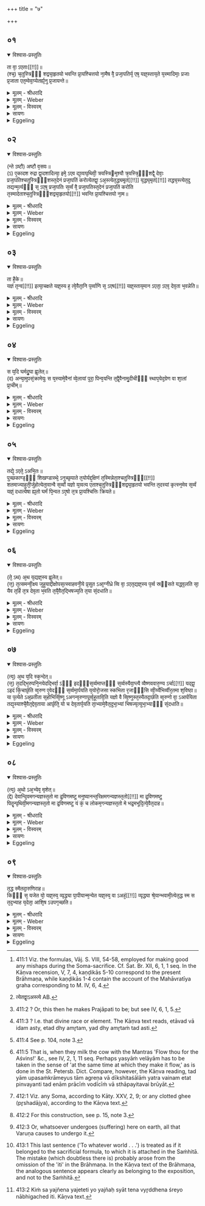 +++
title = "७"

+++


## ०१


<details open><summary>विश्वास-प्रस्तुतिः</summary>

ता वा᳘ ऽएताः[[!!]]॥  
(श्च᳘) च᳘तुस्त्रिᳫँ᳭ शद्व्या᳘हृतयो भवन्ति प्रा᳘यश्चित्तयो ना᳘मैष वै᳘ प्रजा᳘पतिर्य᳘ एष᳘ यज्ञ᳘स्ताय᳘ते य᳘स्मादिमाः᳘ प्रजाः प्र᳘जाता एत᳘म्वेवा᳘प्येतर्ह्य᳘नु प्र᳘जायन्ते॥
</details>

<details><summary>मूलम् - श्रीधरादि</summary>

ता वा᳘ ऽएताः[[!!]]॥  
(श्च᳘) च᳘तुस्त्रिᳫँ᳭ शद्व्या᳘हृतयो भवन्ति प्रा᳘यश्चित्तयो ना᳘मैष वै᳘ प्रजा᳘पतिर्य᳘ एष᳘ यज्ञ᳘स्ताय᳘ते य᳘स्मादिमाः᳘ प्रजाः प्र᳘जाता एत᳘म्वेवा᳘प्येतर्ह्य᳘नु प्र᳘जायन्ते॥
</details>

<details><summary>मूलम् - Weber</summary>

ता वा᳘ एताः᳟॥  
च᳘तुस्त्रिंशद्व्या᳘हृतयो भवन्ति प्रा᳘यश्चित्तयो ना᳘मैष वै᳘ प्रजा᳘पतिर्य᳘ एष᳘ यज्ञ᳘स्ताय᳘ते य᳘स्मादिमाः᳘ प्रजाः प्र᳘जाता एत᳘म्वेवा᳘प्येतर्ह्य᳘नु प्र᳘जायन्ते॥
</details>

<details><summary>मूलम् - विस्वरम्</summary>


</details>

<details><summary>सायणः</summary>

…
</details>

<details><summary>Eggeling</summary>

1. Now, there are here thirty-four utterances, called expiations [^egg_953]. Prajāpati, forsooth, is that sacrifice which is performed here, and from which these creatures have been produced,--and in like manner are they produced therefrom even to this day.

[^egg_953]: 411:1 Viz. the formulas, Vāj. S. VIII, 54-58, employed for making good any mishaps during the Soma-sacrifice. Cf. Śat. Br. XII, 6, 1, 1 seq. In the Kāṇva recension, V, 7, 4, kaṇḍikās 5-10 correspond to the present Brāhmaṇa, while kaṇḍikās 1-4 contain the account of the Mahāvratīya graha corresponding to M. IV, 6, 4.
</details>


## ०२


<details open><summary>विश्वास-प्रस्तुतिः</summary>

(न्ते ऽष्टौ) अष्टौ व᳘सवः॥  
(ऽ) ए᳘कादश रुद्रा द्वा᳘दशादित्या᳘ इमे᳘ ऽएव द्या᳘वापृथिवी᳘ त्रयस्त्रिᳫम्᳘श्यौ त्र᳘यस्त्रि᳘ᳫं᳭शद्वै᳘ देवाः᳘ प्रजा᳘पतिश्चतुस्त्रिᳫँ᳭शस्त᳘देनं प्रजा᳘पतिं करोत्येतद्वा᳘ ऽअ᳘स्त्येत᳘द्ध्यमृ᳘तं[[!!]] य᳘द्ध्य᳘मृतं[[!!]] तद्ध्य᳘स्त्येत᳘दु तद्यन्म᳘र्त्यᳫँ᳭ स᳘ ऽएष᳘ प्रजा᳘पतिः स᳘र्व्वं वै᳘ प्रजा᳘पतिस्त᳘देनं प्रजा᳘पतिं करोति त᳘स्मादेताश्च᳘तुस्त्रिᳫँ᳭शद्व्या᳘हृतयो[[!!]] भवन्ति प्रा᳘यश्चित्तयो ना᳘म॥
</details>

<details><summary>मूलम् - श्रीधरादि</summary>

(न्ते ऽष्टौ) अष्टौ व᳘सवः॥  
(ऽ) ए᳘कादश रुद्रा द्वा᳘दशादित्या᳘ इमे᳘ ऽएव द्या᳘वापृथिवी᳘ त्रयस्त्रिᳫम्᳘श्यौ त्र᳘यस्त्रि᳘ᳫं᳭शद्वै᳘ देवाः᳘ प्रजा᳘पतिश्चतुस्त्रिᳫँ᳭शस्त᳘देनं प्रजा᳘पतिं करोत्येतद्वा᳘ ऽअ᳘स्त्येत᳘द्ध्यमृ᳘तं[[!!]] य᳘द्ध्य᳘मृतं[[!!]] तद्ध्य᳘स्त्येत᳘दु तद्यन्म᳘र्त्यᳫँ᳭ स᳘ ऽएष᳘ प्रजा᳘पतिः स᳘र्व्वं वै᳘ प्रजा᳘पतिस्त᳘देनं प्रजा᳘पतिं करोति त᳘स्मादेताश्च᳘तुस्त्रिᳫँ᳭शद्व्या᳘हृतयो[[!!]] भवन्ति प्रा᳘यश्चित्तयो ना᳘म॥
</details>

<details><summary>मूलम् - Weber</summary>

अष्टौ व᳘सवः॥  
ए᳘कादश रुद्रा द्वा᳘दशादित्या᳘ इमे᳘ एव द्या᳘वापृथिवी᳘ त्रयस्त्रिंॗश्यौ त्र᳘यस्त्रिंशद्वै᳘ देवाः᳘ प्रजा᳘पतिश्चतुस्त्रिंशस्त᳘देनम् प्रजा᳘पतिं करोत्येतद्वा᳘ अस्त्येतद्ध्य᳘मृतं यद्ध्य᳘मृ᳘तं तद्ध्य᳘स्त्येत᳘दु [^wbr_1] तद्यन्म᳘र्त्यᳫं स᳘ एष᳘ प्रजा᳘पतिः स᳘र्वं वै᳘ प्रजा᳘पतिस्त᳘देनम् प्रजा᳘पतिं करोति त᳘स्मादेताश्च᳘तुस्त्रिंशॗद्व्याहृतयो भवन्ति प्रा᳘यश्चित्तयो ना᳘म॥  

[^wbr_1]: त्येतद्वा᳘ऽअस्त्ये AB.
</details>

<details><summary>मूलम् - विस्वरम्</summary>


</details>

<details><summary>सायणः</summary>

…
</details>

<details><summary>Eggeling</summary>

2. There are eight Vasus, eleven Rudras, twelve Ādityas; and these two, Heaven and Earth, are the (thirty-second and) thirty-third. And there are thirty-three gods, and Prajāpati is the thirty-fourth;--thus he makes him (the sacrificer, or Yajña) to be Prajāpati [^egg_954]: now that [^egg_955] is, for that is immortal, and what is immortal that is. But what is mortal that also is Prajāpati; for Prajāpati is everything: thus he makes him to be Prajāpati, and hence there are these thirty-four utterances, called expiations.

[^egg_954]: 411:2 ? Or, this then he makes Prajāpati to be; but see IV, 6, 1, 5.

[^egg_955]: 411:3 ? I.e. that divine race or element. The Kāṇva text reads, etāvad vā idam asty, etad dhy amr̥tam, yad dhy amr̥taṁ tad asti.
</details>


## ०३


<details open><summary>विश्वास-प्रस्तुतिः</summary>

ता है᳘के॥  
यज्ञं त᳘न्व[[!!]] इत्या᳘चक्षते यज्ञ᳘स्य ह᳘ त्वे᳘वैता᳘नि प᳘र्व्वाणि स᳘ ऽएष[[!!]] यज्ञ᳘स्ताय᳘मान ऽएता᳘ ऽएव᳘ देव᳘ता भ᳘वन्नेति॥
</details>

<details><summary>मूलम् - श्रीधरादि</summary>

ता है᳘के॥  
यज्ञं त᳘न्व[[!!]] इत्या᳘चक्षते यज्ञ᳘स्य ह᳘ त्वे᳘वैता᳘नि प᳘र्व्वाणि स᳘ ऽएष[[!!]] यज्ञ᳘स्ताय᳘मान ऽएता᳘ ऽएव᳘ देव᳘ता भ᳘वन्नेति॥
</details>

<details><summary>मूलम् - Weber</summary>

ता है᳘के॥  
यज्ञतन्व᳘ इत्या᳘चक्षते यज्ञ᳘स्य हॗ त्वेॗवैता᳘नि प᳘र्वाणि स᳘ एष᳘ यज्ञ᳘स्ताय᳘मान एता᳘ एव᳘ देव᳘ता भ᳘वन्नेति॥
</details>

<details><summary>मूलम् - विस्वरम्</summary>


</details>

<details><summary>सायणः</summary>

…
</details>

<details><summary>Eggeling</summary>

3. Now some call these (formulas) the 'forms of the sacrifice;' but, indeed, they are rather the joints of the sacrifice: this same sacrifice, in being performed, is continually becoming those deities.
</details>


## ०४


<details open><summary>विश्वास-प्रस्तुतिः</summary>

स य᳘दि घर्मदु᳘घा ह्व᳘लेत्॥  
(द) अन्या᳘मुपसं᳘क्रामेयुः स य᳘स्यामे᳘वैनां व्वे᳘लायां पुरा᳘ पिन्व᳘यन्ति त᳘द्वै᳘वैनामु᳘दीचीᳫं᳭ स्थाप᳘येद᳘ग्रेण वा शा᳘लां प्रा᳘चीम्॥
</details>

<details><summary>मूलम् - श्रीधरादि</summary>

स य᳘दि घर्मदु᳘घा ह्व᳘लेत्॥  
(द) अन्या᳘मुपसं᳘क्रामेयुः स य᳘स्यामे᳘वैनां व्वे᳘लायां पुरा᳘ पिन्व᳘यन्ति त᳘द्वै᳘वैनामु᳘दीचीᳫं᳭ स्थाप᳘येद᳘ग्रेण वा शा᳘लां प्रा᳘चीम्॥
</details>

<details><summary>मूलम् - Weber</summary>

स य᳘दि घर्मदु᳘घा ह्व᳘लेत्॥  
अन्या᳘मुपसं᳘क्रामेयुः स य᳘स्यामेॗवैनं वे᳘लायाम् पुरा᳘ पिन्व᳘यन्ति त᳘द्वैॗवैनामु᳘दीचीᳫं स्थाप᳘येद᳘ग्रेण वा शा᳘लाम् प्रा᳘चीम्॥
</details>

<details><summary>मूलम् - विस्वरम्</summary>


</details>

<details><summary>सायणः</summary>

…
</details>

<details><summary>Eggeling</summary>

4. Now should the cow, which supplies the gharma [^egg_956], fail (to give milk), let them go to another; and at the same place where they otherwise make that gharma (milk) flow [^egg_957], let them place her with her

[^egg_956]: 411:4 See p. 104, note 3.

[^egg_957]: 411:5 That is, when they milk the cow with the Mantras 'Flow thou  for the Aśvins!' &c., see IV, 2, 1, 11 seq. Perhaps yasyāṁ velāyām has to be taken in the sense of 'at the same time at which they make it flow,' as is done in the St. Petersb. Dict. Compare, however, the Kāṇva reading, tad yām upasaṁkrāmeyus tām agreṇa vā dīkshitaśālāṁ yatra vainam etat pinvayanti tad enām prācīṁ vodīcīṁ vā sthāpayitavai brūyāt.

head towards the north, or in front of the hall with her face to the east.
</details>


## ०५


<details open><summary>विश्वास-प्रस्तुतिः</summary>

तद्ये᳘ ऽएते᳘ ऽअभि᳘तः॥  
पुच्छकाण्ड᳘ᳫँ᳭ शिखण्डास्थे᳘ ऽनुच्छ᳘याते त᳘योर्यद्द᳘क्षिणं त᳘स्मिन्नेता᳘श्चतुस्त्रिᳫँ᳘[[!!]] शतमाज्याहुती᳘र्जुहोत्येता᳘वान्वै स᳘र्व्वो यज्ञो या᳘वत्य एताश्च᳘तुस्त्रिᳫं᳭शद्व्या᳘हृतयो भवन्ति त᳘दस्यां कृत्स्न᳘मेव स᳘र्व्वं यज्ञं᳘ दधात्येषा ह्य᳘तो घर्मं पि᳘न्वत ऽए᳘षो त᳘त्र प्रा᳘यश्चित्तिः क्रियते॥
</details>

<details><summary>मूलम् - श्रीधरादि</summary>

तद्ये᳘ ऽएते᳘ ऽअभि᳘तः॥  
पुच्छकाण्ड᳘ᳫँ᳭ शिखण्डास्थे᳘ ऽनुच्छ᳘याते त᳘योर्यद्द᳘क्षिणं त᳘स्मिन्नेता᳘श्चतुस्त्रिᳫँ᳘[[!!]] शतमाज्याहुती᳘र्जुहोत्येता᳘वान्वै स᳘र्व्वो यज्ञो या᳘वत्य एताश्च᳘तुस्त्रिᳫं᳭शद्व्या᳘हृतयो भवन्ति त᳘दस्यां कृत्स्न᳘मेव स᳘र्व्वं यज्ञं᳘ दधात्येषा ह्य᳘तो घर्मं पि᳘न्वत ऽए᳘षो त᳘त्र प्रा᳘यश्चित्तिः क्रियते॥
</details>

<details><summary>मूलम् - Weber</summary>

तद्ये᳘ एते᳘ अभि᳘तः॥  
पुछकाण्डं᳘ शिखण्डास्थे᳘ उछ᳘याते त᳘योर्यद्द᳘क्षिणं त᳘स्मिन्नेताश्च᳘तुस्त्रिंशतमाज्याहुती᳘र्जुहोत्येता᳘वान्वै स᳘र्वो यज्ञो या᳘वत्य एताश्च᳘तुस्त्रिंशद्व्या᳘हृतयो भवन्ति त᳘दस्यां कृत्स्न᳘मेव स᳘र्वं यज्ञं᳘ दधात्येषा ह्य᳘तो घर्मम् पि᳘न्वत एॗषो त᳘त्र प्रा᳘यश्चित्तिः क्रियते॥
</details>

<details><summary>मूलम् - विस्वरम्</summary>


</details>

<details><summary>सायणः</summary>

…
</details>

<details><summary>Eggeling</summary>

5. And that which is the right one of the two bones with hair-tufts which protrude on both sides of her tail-bone,--thereon he offers those thirty-four oblations of ghee; for as much as are those thirty-four utterances, so much is the sacrifice: thus he lays the whole sacrifice entirely into her; for therefrom she lets the gharma (milk) flow, and this is the atonement therefore.
</details>


## ०६


<details open><summary>विश्वास-प्रस्तुतिः</summary>

(ते᳘ ऽथ) अ᳘थ य᳘द्यज्ञ᳘स्य ह्व᳘लेत्॥  
(त्त᳘) त᳘त्समन्वी᳘क्ष्य जुहुयाद्दीक्षोपस᳘त्स्वाहवनी᳘ये प्र᳘सुत ऽआ᳘ग्नीध्रे व्वि वा᳘ ऽएत᳘द्यज्ञ᳘स्य प᳘र्व्व स्रᳫंसते यद्ध्व᳘लति सा᳘ यैव त᳘र्हि त᳘त्र देव᳘ता भ᳘वति त᳘यै᳘वैत᳘द्भिषज्य᳘ति त᳘या सं᳘दधाति॥
</details>

<details><summary>मूलम् - श्रीधरादि</summary>

(ते᳘ ऽथ) अ᳘थ य᳘द्यज्ञ᳘स्य ह्व᳘लेत्॥  
(त्त᳘) त᳘त्समन्वी᳘क्ष्य जुहुयाद्दीक्षोपस᳘त्स्वाहवनी᳘ये प्र᳘सुत ऽआ᳘ग्नीध्रे व्वि वा᳘ ऽएत᳘द्यज्ञ᳘स्य प᳘र्व्व स्रᳫंसते यद्ध्व᳘लति सा᳘ यैव त᳘र्हि त᳘त्र देव᳘ता भ᳘वति त᳘यै᳘वैत᳘द्भिषज्य᳘ति त᳘या सं᳘दधाति॥
</details>

<details><summary>मूलम् - Weber</summary>

अ᳘थ य᳘द्यज्ञ᳘स्य ह्व᳘लेत्॥  
त᳘त्समन्वी᳘क्ष्य जुहुयाद्दीक्षोपस᳘त्स्वाहवनी᳘ये प्र᳘सुत आ᳘ग्नीध्रे वि वा᳘ एत᳘द्यज्ञ᳘स्य प᳘र्व स्र्ंसते यद्ध्व᳘लति साॗ यैव त᳘र्हि त᳘त्र देव᳘ता भ᳘वति त᳘यैॗवैत᳘द्भिषज्य᳘ति त᳘या सं᳘दधाति॥
</details>

<details><summary>मूलम् - विस्वरम्</summary>


</details>

<details><summary>सायणः</summary>

…
</details>

<details><summary>Eggeling</summary>

6. And if any part of the sacrifice were to fail, let him make an oblation with regard thereto on the Āhavanīya during the consecration and the Upasads, and on the Āgnīdhra during the Soma feast--for whatever point of the sacrifice fails, that breaks--and whichever then is the deity in that (special offering), through that one he heals it, through that he puts it together again.
</details>


## ०७


<details open><summary>विश्वास-प्रस्तुतिः</summary>

(त्य᳘) अ᳘थ य᳘दि स्क᳘न्देत्॥  
(त्त᳘) त᳘दद्भि᳘रुपनि᳘नयेदद्भिर्वा᳘ ऽᳫँ᳭ इदᳫँ᳭स᳘र्व्वमाप्तᳫँ᳭ स᳘र्व्वस्यैवा᳘प्त्यै व्वैष्णववारु᳘ण्य ऽर्चा[[!!]] यद्द्वा᳘ ऽइदं किं᳘चार्छ᳘ति व्व᳘रुण ए᳘वेदᳫँ᳭ स᳘र्व्वमा᳘र्पयति य᳘योरो᳘जसा स्कभिता र᳘जाᳫँ᳭सि व्वी᳘र्य्येभिर्व्वीर᳘तमा श᳘विष्ठा॥ या प᳘त्येते ऽअ᳘प्रतीता स᳘होभिर्व्वि᳘ष्णू ऽअगन्व᳘रुणापूर्व्व᳘हूतावि᳘ति यज्ञो वै व्वि᳘ष्णुस्त᳘स्यैतदा᳘र्छति व्व᳘रुणो वा᳘ ऽआर्पयिता तद्य᳘स्याश्चै᳘वैत᳘द्देव᳘ताया आर्छ᳘ति᳘ यो च देव᳘तार्प᳘यति ता᳘भ्यामे᳘वैत᳘दुभा᳘भ्यां भिषज्य᳘त्युभा᳘भ्याᳫँ᳭ सं᳘दधाति॥
</details>

<details><summary>मूलम् - श्रीधरादि</summary>

(त्य᳘) अ᳘थ य᳘दि स्क᳘न्देत्॥  
(त्त᳘) त᳘दद्भि᳘रुपनि᳘नयेदद्भिर्वा᳘ ऽᳫँ᳭ इदᳫँ᳭स᳘र्व्वमाप्तᳫँ᳭ स᳘र्व्वस्यैवा᳘प्त्यै व्वैष्णववारु᳘ण्य ऽर्चा[[!!]] यद्द्वा᳘ ऽइदं किं᳘चार्छ᳘ति व्व᳘रुण ए᳘वेदᳫँ᳭ स᳘र्व्वमा᳘र्पयति य᳘योरो᳘जसा स्कभिता र᳘जाᳫँ᳭सि व्वी᳘र्य्येभिर्व्वीर᳘तमा श᳘विष्ठा॥ या प᳘त्येते ऽअ᳘प्रतीता स᳘होभिर्व्वि᳘ष्णू ऽअगन्व᳘रुणापूर्व्व᳘हूतावि᳘ति यज्ञो वै व्वि᳘ष्णुस्त᳘स्यैतदा᳘र्छति व्व᳘रुणो वा᳘ ऽआर्पयिता तद्य᳘स्याश्चै᳘वैत᳘द्देव᳘ताया आर्छ᳘ति᳘ यो च देव᳘तार्प᳘यति ता᳘भ्यामे᳘वैत᳘दुभा᳘भ्यां भिषज्य᳘त्युभा᳘भ्याᳫँ᳭ सं᳘दधाति॥
</details>

<details><summary>मूलम् - Weber</summary>

अ᳘थ य᳘दि स्क᳘न्देत्॥  
त᳘दद्भि᳘रुपनि᳘नयेदद्भिर्वा᳘ इदᳫं स᳘र्वमाप्तᳫं स᳘र्वस्यैवा᳘प्त्यै वैष्णववारुण्य᳘र्चा यद्वा᳘ इदं किं᳘ चार्छ᳘ति व᳘रुण एॗवेदᳫं स᳘र्वमा᳘र्पयति य᳘योरो᳘जसा स्कभिता र᳘जांसि वीॗर्येभिर्वीर᳘तमा श᳘विष्ठा या प᳘त्येते अ᳘प्रतीता स᳘होभिर्वि᳘ष्णू अगन्व᳘रुणा पूर्व᳘हूतावि᳘ति यज्ञो वै वि᳘ष्णुस्त᳘स्यैतदा᳘र्छति व᳘रुणो वा᳘ आर्पयिता तद्य᳘स्याश्चैॗवैत᳘द्देव᳘ताया आर्छ᳘तिॗ यो च देव᳘तार्प᳘यति ता᳘भ्यामॗवैत᳘दुभा᳘भ्याम् भिषज्य᳘त्युभा᳘भ्याᳫं सं᳘दधाति॥
</details>

<details><summary>मूलम् - विस्वरम्</summary>


</details>

<details><summary>सायणः</summary>

…
</details>

<details><summary>Eggeling</summary>

7. And if anything [^egg_958] be spilt, let him pour water thereon--everything here being pervaded (or obtained) by water--for the obtainment of everything [^egg_959]; with a verse to Vishṇu and Varuṇa,--for whatsoever distress one undergoes here on earth, all that Varuṇa inflicts [^egg_960],--(Vāj. S. VIII, 59; Atharva-veda VII, 25, 1),

[^egg_958]: 412:1 Viz. any Soma, according to Kāty. XXV, 2, 9; or any clotted ghee (pr̥shadājya), according to the Kāṇva text.

[^egg_959]: 412:2 For this construction, see p. 15, note 3.

[^egg_960]: 412:3 Or, whatsoever undergoes (suffering) here on earth, all that Varuṇa causes to undergo it.

 'They by whose vigour the spheres were propped up, who are in strength the strongest and mightiest; who sway with powers unresisted, to Vishṇu and Varuṇa hath it gone at the morning prayer!' For Vishṇu is the sacrifice, and it is that (sacrifice) of his which now undergoes distress; and Varuṇa is the inflicter: thus by both these deities--that whose (sacrifice) undergoes distress, and that which inflicts it--he heals (the joint of the sacrifice), by both he puts it together.
</details>


## ०८


<details open><summary>विश्वास-प्रस्तुतिः</summary>

(त्य᳘) अ᳘थो ऽअ᳘भ्येव᳘ मृशेत्॥  
(द्दे) देवान्दि᳘वमगन्यज्ञस्त᳘तो मा द्र᳘विणमष्टु मनुष्यानन्त᳘रिक्षमगन्यज्ञस्त᳘तो[[!!]] मा द्र᳘विणमष्टु पितॄ᳘न्पृथिवी᳘मगन्यज्ञस्त᳘तो मा द्र᳘विणमष्टु यं कं᳘ च लोकम᳘गन्यज्ञस्त᳘तो मे भद्र᳘मभूदि᳘त्ये᳘वैत᳘दाह॥
</details>

<details><summary>मूलम् - श्रीधरादि</summary>

(त्य᳘) अ᳘थो ऽअ᳘भ्येव᳘ मृशेत्॥  
(द्दे) देवान्दि᳘वमगन्यज्ञस्त᳘तो मा द्र᳘विणमष्टु मनुष्यानन्त᳘रिक्षमगन्यज्ञस्त᳘तो[[!!]] मा द्र᳘विणमष्टु पितॄ᳘न्पृथिवी᳘मगन्यज्ञस्त᳘तो मा द्र᳘विणमष्टु यं कं᳘ च लोकम᳘गन्यज्ञस्त᳘तो मे भद्र᳘मभूदि᳘त्ये᳘वैत᳘दाह॥
</details>

<details><summary>मूलम् - Weber</summary>

अ᳘थो अॗभ्येव᳘ मृशेत्॥  
देवान्दि᳘वमगन्यज्ञस्त᳘तो मा द्र᳘विणमष्टु मनुॗष्यानन्त᳘रिक्षमगन्यज्ञस्त᳘तो मा द्र᳘विणमष्टु पितॄ᳘न्पृथिवी᳘मगन्यज्ञस्त᳘तो मा द्र᳘विणमष्टु यं कं᳘ च लोकम᳘गन्यज्ञस्त᳘तो मे भद्र᳘मभूदि᳘त्येॗवैत᳘दाह॥
</details>

<details><summary>मूलम् - विस्वरम्</summary>


</details>

<details><summary>सायणः</summary>

…
</details>

<details><summary>Eggeling</summary>

8. And let him then touch (the spilt material) with (Vāj. S. VIII, 60), 'To the gods, to the sky hath the sacrifice gone: may wealth thence accrue to me! to the men, to the air hath the sacrifice gone: may wealth thence accrue to me! to the Fathers, to the earth hath the sacrifice gone: may wealth thence accrue to me!'--'To whatever world the sacrifice has gone, thence happiness has come to me [^egg_961]!' this is what he thereby means to say.

[^egg_961]: 413:1 This last sentence ('To whatever world . . .') is treated as if it belonged to the sacrificial formula, to which it is attached in the Saṁhitā. The mistake (which doubtless there is) probably arose from the omission of the 'iti' in the Brāhmaṇa. In the Kāṇva text of the Brāhmaṇa, the analogous sentence appears clearly as belonging to the exposition, and not to the Saṁhitā.
</details>


## ०९


<details open><summary>विश्वास-प्रस्तुतिः</summary>

त᳘द्ध स्मैतदा᳘रुणिराह॥  
किᳫं᳭ स᳘ यजेत यो᳘ यज्ञ᳘स्य᳘ व्यृद्ध्या पा᳘पीयान्म᳘न्येत यज्ञ᳘स्य᳘ वा ऽअहं᳘[[!!]] व्यृद्ध्या श्रे᳘यान्भवामी᳘त्येत᳘द्ध स्म स त᳘द᳘भ्याह य᳘देता᳘ आशि᳘ष ऽउपग᳘च्छति॥
</details>

<details><summary>मूलम् - श्रीधरादि</summary>

त᳘द्ध स्मैतदा᳘रुणिराह॥  
किᳫं᳭ स᳘ यजेत यो᳘ यज्ञ᳘स्य᳘ व्यृद्ध्या पा᳘पीयान्म᳘न्येत यज्ञ᳘स्य᳘ वा ऽअहं᳘[[!!]] व्यृद्ध्या श्रे᳘यान्भवामी᳘त्येत᳘द्ध स्म स त᳘द᳘भ्याह य᳘देता᳘ आशि᳘ष ऽउपग᳘च्छति॥
</details>

<details><summary>मूलम् - Weber</summary>

त᳘द्ध स्मैतदा᳘रुणिराह॥  
किᳫं स᳘ यजेत यो᳘ यज्ञ᳘स्य व्यृद्ध्या पा᳘पीयान्म᳘न्येत यज्ञ᳘स्य वा᳘ अॗहं व्यृद्ध्या श्रे᳘यान्भवामी᳘त्येत᳘द्ध स्म स त᳘दॗभ्याह य᳘देता᳘ आशि᳘ष उपग᳘छति॥
</details>

<details><summary>मूलम् - विस्वरम्</summary>


</details>

<details><summary>सायणः</summary>

…
</details>

<details><summary>Eggeling</summary>

9. Here now Āruṇi said, 'Why should he sacrifice who would think himself the worse for a miscarriage of the sacrifice? I, for one, am the better for a miscarriage of the sacrifice [^egg_962]!' This, then, he said with reference to the adoption of those benedictions.

[^egg_962]: 413:2 Kiṁ sa yajñena yajeteti yo yajñaḥ syāt tena vyr̥ddhena śreyo nābhigached iti. Kāṇva text.
</details>

